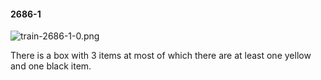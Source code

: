 #### 2686-1
![train-2686-1-0.png](https://github.com/lil-lab/nlvr/raw/master/nlvr/train/images/25/train-2686-1-0.png "train-2686-1-0.png")

There is a box with 3 items at most of which there are at least one yellow and one black item.